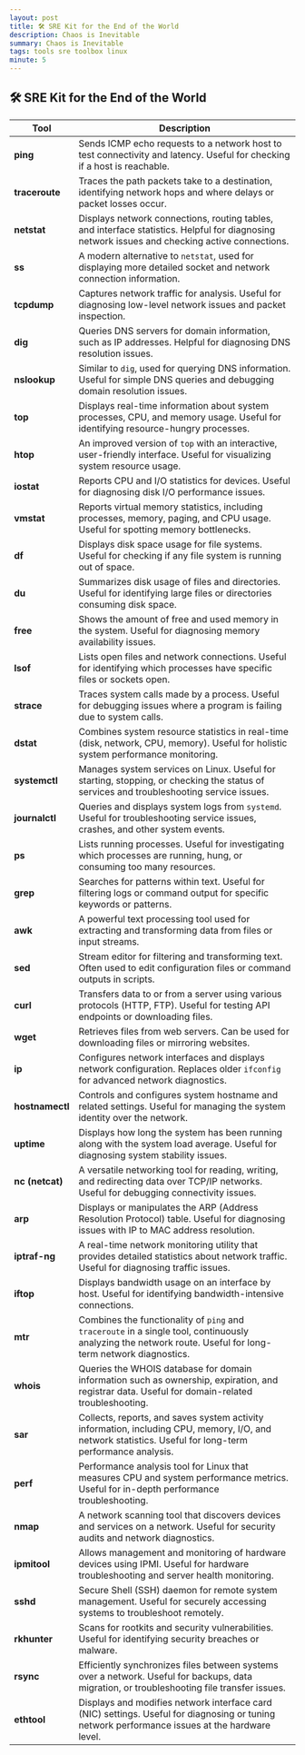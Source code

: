 ```yaml
---
layout: post
title: 🛠️ SRE Kit for the End of the World
description: Chaos is Inevitable
summary: Chaos is Inevitable
tags: tools sre toolbox linux
minute: 5
---
```


## 🛠️ SRE Kit for the End of the World

| **Tool**        | **Description**                                                                                                                                             |
| --------------- | ----------------------------------------------------------------------------------------------------------------------------------------------------------- |
| **ping**        | Sends ICMP echo requests to a network host to test connectivity and latency. Useful for checking if a host is reachable.                                    |
| **traceroute**  | Traces the path packets take to a destination, identifying network hops and where delays or packet losses occur.                                            |
| **netstat**     | Displays network connections, routing tables, and interface statistics. Helpful for diagnosing network issues and checking active connections.              |
| **ss**          | A modern alternative to `netstat`, used for displaying more detailed socket and network connection information.                                             |
| **tcpdump**     | Captures network traffic for analysis. Useful for diagnosing low-level network issues and packet inspection.                                                |
| **dig**         | Queries DNS servers for domain information, such as IP addresses. Helpful for diagnosing DNS resolution issues.                                             |
| **nslookup**    | Similar to `dig`, used for querying DNS information. Useful for simple DNS queries and debugging domain resolution issues.                                  |
| **top**         | Displays real-time information about system processes, CPU, and memory usage. Useful for identifying resource-hungry processes.                             |
| **htop**        | An improved version of `top` with an interactive, user-friendly interface. Useful for visualizing system resource usage.                                    |
| **iostat**      | Reports CPU and I/O statistics for devices. Useful for diagnosing disk I/O performance issues.                                                              |
| **vmstat**      | Reports virtual memory statistics, including processes, memory, paging, and CPU usage. Useful for spotting memory bottlenecks.                              |
| **df**          | Displays disk space usage for file systems. Useful for checking if any file system is running out of space.                                                 |
| **du**          | Summarizes disk usage of files and directories. Useful for identifying large files or directories consuming disk space.                                     |
| **free**        | Shows the amount of free and used memory in the system. Useful for diagnosing memory availability issues.                                                   |
| **lsof**        | Lists open files and network connections. Useful for identifying which processes have specific files or sockets open.                                       |
| **strace**      | Traces system calls made by a process. Useful for debugging issues where a program is failing due to system calls.                                          |
| **dstat**       | Combines system resource statistics in real-time (disk, network, CPU, memory). Useful for holistic system performance monitoring.                           |
| **systemctl**   | Manages system services on Linux. Useful for starting, stopping, or checking the status of services and troubleshooting service issues.                     |
| **journalctl**  | Queries and displays system logs from `systemd`. Useful for troubleshooting service issues, crashes, and other system events.                               |
| **ps**          | Lists running processes. Useful for investigating which processes are running, hung, or consuming too many resources.                                       |
| **grep**        | Searches for patterns within text. Useful for filtering logs or command output for specific keywords or patterns.                                           |
| **awk**         | A powerful text processing tool used for extracting and transforming data from files or input streams.                                                      |
| **sed**         | Stream editor for filtering and transforming text. Often used to edit configuration files or command outputs in scripts.                                    |
| **curl**        | Transfers data to or from a server using various protocols (HTTP, FTP). Useful for testing API endpoints or downloading files.                              |
| **wget**        | Retrieves files from web servers. Can be used for downloading files or mirroring websites.                                                                  |
| **ip**          | Configures network interfaces and displays network configuration. Replaces older `ifconfig` for advanced network diagnostics.                               |
| **hostnamectl** | Controls and configures system hostname and related settings. Useful for managing the system identity over the network.                                     |
| **uptime**      | Displays how long the system has been running along with the system load average. Useful for diagnosing system stability issues.                            |
| **nc (netcat)** | A versatile networking tool for reading, writing, and redirecting data over TCP/IP networks. Useful for debugging connectivity issues.                      |
| **arp**         | Displays or manipulates the ARP (Address Resolution Protocol) table. Useful for diagnosing issues with IP to MAC address resolution.                        |
| **iptraf-ng**   | A real-time network monitoring utility that provides detailed statistics about network traffic. Useful for diagnosing traffic issues.                       |
| **iftop**       | Displays bandwidth usage on an interface by host. Useful for identifying bandwidth-intensive connections.                                                   |
| **mtr**         | Combines the functionality of `ping` and `traceroute` in a single tool, continuously analyzing the network route. Useful for long-term network diagnostics. |
| **whois**       | Queries the WHOIS database for domain information such as ownership, expiration, and registrar data. Useful for domain-related troubleshooting.             |
| **sar**         | Collects, reports, and saves system activity information, including CPU, memory, I/O, and network statistics. Useful for long-term performance analysis.    |
| **perf**        | Performance analysis tool for Linux that measures CPU and system performance metrics. Useful for in-depth performance troubleshooting.                      |
| **nmap**        | A network scanning tool that discovers devices and services on a network. Useful for security audits and network diagnostics.                               |
| **ipmitool**    | Allows management and monitoring of hardware devices using IPMI. Useful for hardware troubleshooting and server health monitoring.                          |
| **sshd**        | Secure Shell (SSH) daemon for remote system management. Useful for securely accessing systems to troubleshoot remotely.                                     |
| **rkhunter**    | Scans for rootkits and security vulnerabilities. Useful for identifying security breaches or malware.                                                       |
| **rsync**       | Efficiently synchronizes files between systems over a network. Useful for backups, data migration, or troubleshooting file transfer issues.                 |
| **ethtool**     | Displays and modifies network interface card (NIC) settings. Useful for diagnosing or tuning network performance issues at the hardware level.              |

